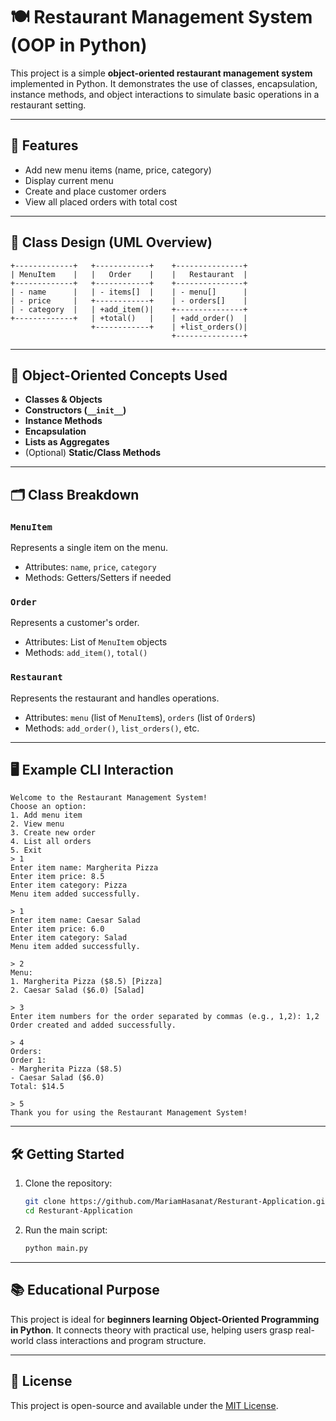 # 🍽️ Restaurant Management System (OOP in Python)

This project is a simple **object-oriented restaurant management system** implemented in Python. It demonstrates the use of classes, encapsulation, instance methods, and object interactions to simulate basic operations in a restaurant setting.

---

## 📌 Features

* Add new menu items (name, price, category)
* Display current menu
* Create and place customer orders
* View all placed orders with total cost

---

## 🧱 Class Design (UML Overview)

```plaintext
+-------------+   +------------+    +---------------+
| MenuItem    |   |   Order    |    |   Restaurant  |
+-------------+   +------------+    +---------------+
| - name      |   | - items[]  |    | - menu[]      |
| - price     |   +------------+    | - orders[]    |
| - category  |   | +add_item()|    +---------------+
+-------------+   | +total()   |    | +add_order()  |
                  +------------+    | +list_orders()|
                                    +---------------+
```

---

## 🧠 Object-Oriented Concepts Used

* **Classes & Objects**
* **Constructors (`__init__`)**
* **Instance Methods**
* **Encapsulation**
* **Lists as Aggregates**
* (Optional) **Static/Class Methods**

---

## 🗂️ Class Breakdown

### `MenuItem`

Represents a single item on the menu.

* Attributes: `name`, `price`, `category`
* Methods: Getters/Setters if needed

### `Order`

Represents a customer's order.

* Attributes: List of `MenuItem` objects
* Methods: `add_item()`, `total()`

### `Restaurant`

Represents the restaurant and handles operations.

* Attributes: `menu` (list of `MenuItem`s), `orders` (list of `Order`s)
* Methods: `add_order()`, `list_orders()`, etc.

---

## 🖥️ Example CLI Interaction

```
Welcome to the Restaurant Management System!
Choose an option:
1. Add menu item
2. View menu
3. Create new order
4. List all orders
5. Exit
> 1
Enter item name: Margherita Pizza
Enter item price: 8.5
Enter item category: Pizza
Menu item added successfully.

> 1
Enter item name: Caesar Salad
Enter item price: 6.0
Enter item category: Salad
Menu item added successfully.

> 2
Menu:
1. Margherita Pizza ($8.5) [Pizza]
2. Caesar Salad ($6.0) [Salad]

> 3
Enter item numbers for the order separated by commas (e.g., 1,2): 1,2
Order created and added successfully.

> 4
Orders:
Order 1:
- Margherita Pizza ($8.5)
- Caesar Salad ($6.0)
Total: $14.5

> 5
Thank you for using the Restaurant Management System!
```

---

## 🛠️ Getting Started

1. Clone the repository:

   ```bash
   git clone https://github.com/MariamHasanat/Resturant-Application.git
   cd Resturant-Application
   ```

2. Run the main script:

   ```bash
   python main.py
   ```

---

## 📚 Educational Purpose

This project is ideal for **beginners learning Object-Oriented Programming in Python**. It connects theory with practical use, helping users grasp real-world class interactions and program structure.

---

## 📄 License

This project is open-source and available under the [MIT License](LICENSE).
